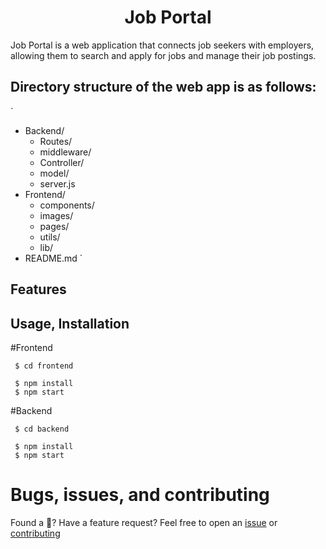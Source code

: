 <h1 align="center"><strong>Job Portal</strong></h1>
 Job Portal is a web application that connects job seekers with employers, allowing them to search and apply for jobs and manage their job postings.

## Directory structure of the web app is as follows:

`
- Backend/
  - Routes/
  - middleware/
  - Controller/
  - model/
  - server.js
- Frontend/
  - components/
  - images/
  - pages/
  - utils/
  - lib/
- README.md
`
 
## Features

## Usage, Installation

#Frontend

```
 $ cd frontend
```

```
 $ npm install
 $ npm start
```

#Backend

```
 $ cd backend
```

```
 $ npm install
 $ npm start
```

# Bugs, issues, and contributing

Found a 🐛? Have a feature request? Feel free to open an [issue](https://github.com/Nhat-Kha/jobportal/issues) or [contributing](https://github.com/Nhat-Kha/jobportal)
